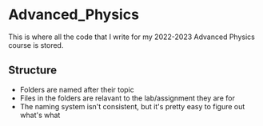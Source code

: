 # Advanced_Physics

This is where all the code that I write for my 2022-2023 Advanced Physics course is stored.

## Structure

- Folders are named after their topic
- Files in the folders are relavant to the lab/assignment they are for
- The naming system isn't consistent, but it's pretty easy to figure out what's what
